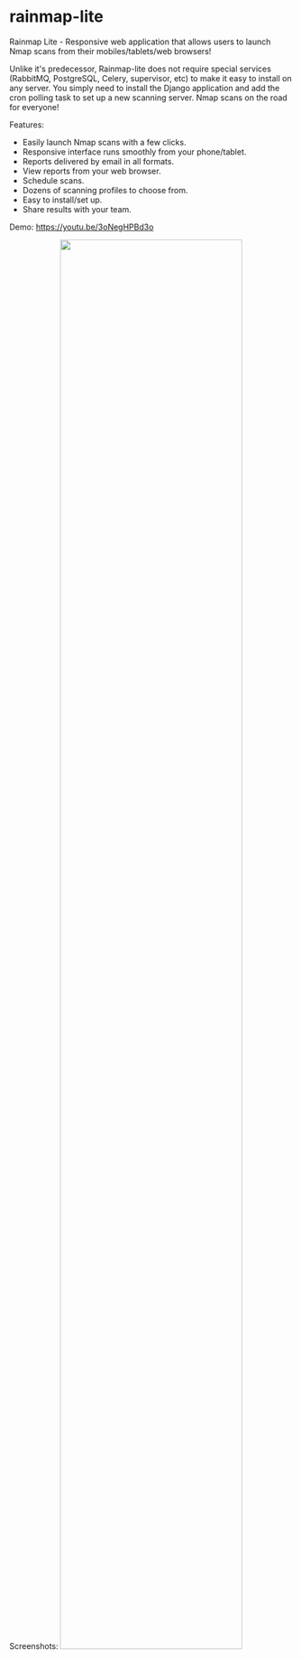 # rainmap-lite
Rainmap Lite - Responsive web application that allows users to launch Nmap scans from their mobiles/tablets/web browsers!

Unlike it's predecessor, Rainmap-lite does not require special services (RabbitMQ, PostgreSQL, Celery, supervisor, etc) to make it easy to install on any server. You simply need to install the Django application and add the cron polling task to set up a new scanning server. Nmap scans on the road for everyone!

Features:
* Easily launch Nmap scans with a few clicks.
* Responsive interface runs smoothly from your phone/tablet. 
* Reports delivered by email in all formats.
* View reports from your web browser.
* Schedule scans.
* Dozens of scanning profiles to choose from.
* Easy to install/set up.
* Share results with your team.

Demo:
https://youtu.be/3oNegHPBd3o

Screenshots:
<img style="float:center;width:80%" src="https://github.com/cldrn/rainmap-lite/raw/master/map/rainmap-lite-1.png" />
